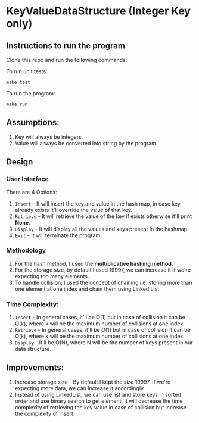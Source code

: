 # KeyValueDataStructure (Integer Key only)

## **Instructions to run the program**

Clone this repo and run the following commands:

To run unit tests:

`make test`

To run the program:

`make run`

## Assumptions:
1. Key will always be integers.
2. Value will always be converted into string by the program.

## Design

### User Interface

There are 4 Options:
1. `Insert` - It will insert the key and value in the hash map, in case key already exists it'll override the value of that key.
2. `Retrieve` - It will retrieve the value of the key if exists otherwise it'll print **None**.
3. `Display` - It will display all the values and keys present in the hashmap.
4. `Exit` - It will terminate the program.

### Methodology
1. For the hash method, I used the **multiplicative hashing method**.
2. For the storage size, by default I used 19997, we can increase it if we're expecting too many elements.
3. To handle collision, I used the concept of chaining i.e. storing more than one element at one index and chain them using Linked List.

### Time Complexity:
1. `Insert` - In general cases, it'll be O(1) but in case of collision it can be O(k), where k will be the maximum number of collisions at one index. 
2. `Retrieve` - In general cases, it'll be O(1) but in case of collision it can be O(k), where k will be the maximum number of collisions at one index.
3. `Display` - It'll be O(N), where N will be the number of keys present in our data structure.

## Improvements:

1. Increase storage size - By default I kept the size 19997. If we're expecting more data, we can increase it accordingly.
2. Instead of using LinkedList, we can use list and store keys in sorted order and use binary search to get element. It will decrease the time complexity of retrieving the key value in case of collision but increase the complexity of insert. 